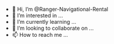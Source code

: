 - 👋 Hi, I’m @Ranger-Navigational-Rental
- 👀 I’m interested in ...
- 🌱 I’m currently learning ...
- 💞️ I’m looking to collaborate on ...
- 📫 How to reach me ...

<!---
Ranger-Navigational-Rental/Ranger-Navigational-Rental is a ✨ special ✨ repository because its `README.md` (this file) appears on your GitHub profile.
You can click the Preview link to take a look at your changes.
--->
